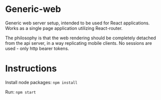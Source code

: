 # Generic-web
Generic web server setup, intended to be used for React applications. Works as a single page application utilizing React-router.

The philosophy is that the web rendering should be completely detached from the api server, in a way replicating mobile clients. No sessions are used - only http bearer tokens.

# Instructions
Install node packages: `npm install`

Run: `npm start`

